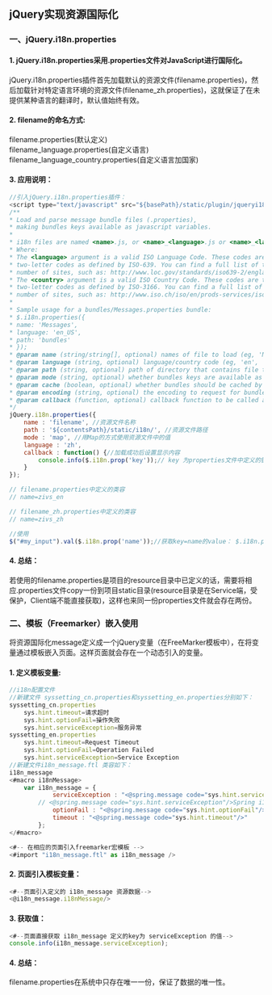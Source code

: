 ## jQuery实现资源国际化
### 一、jQuery.i18n.properties
#### 1. jQuery.i18n.properties采用.properties文件对JavaScript进行国际化。
jQuery.i18n.properties插件首先加载默认的资源文件(filename.properties)，然后加载针对特定语言环境的资源文件(filename_zh.properties)，这就保证了在未提供某种语言的翻译时，默认值始终有效。
#### 2. filename的命名方式:
   filename.properties(默认定义)  
   filename_language.properties(自定义语言)  
   filename_language_country.properties(自定义语言加国家)  
#### 3. 应用说明：

```javascript
//引入jQuery.i18n.properties插件：
<script type="text/javascript" src="${basePath}/static/plugin/jqueryi18n/jquery.i18n.properties.min.js"></script>
/**
* Load and parse message bundle files (.properties),
* making bundles keys available as javascript variables.
*
* i18n files are named <name>.js, or <name>_<language>.js or <name>_<language>_<country>.js
* Where:
* The <language> argument is a valid ISO Language Code. These codes are the lower-case,
* two-letter codes as defined by ISO-639. You can find a full list of these codes at a
* number of sites, such as: http://www.loc.gov/standards/iso639-2/englangn.html
* The <country> argument is a valid ISO Country Code. These codes are the upper-case,
* two-letter codes as defined by ISO-3166. You can find a full list of these codes at a
* number of sites, such as: http://www.iso.ch/iso/en/prods-services/iso3166ma/02iso-3166-code-lists/list-en1.html
*
* Sample usage for a bundles/Messages.properties bundle:
* $.i18n.properties({
* name: 'Messages',
* language: 'en_US',
* path: 'bundles'
* });
* @param name (string/string[], optional) names of file to load (eg, 'Messages' or ['Msg1','Msg2']). Defaults to "Messages"
* @param language (string, optional) language/country code (eg, 'en', 'en_US', 'pt_BR'). if not specified, language reported by the browser will be used instead.
* @param path (string, optional) path of directory that contains file to load
* @param mode (string, optional) whether bundles keys are available as JavaScript variables/functions or as a map (eg, 'vars' or 'map')
* @param cache (boolean, optional) whether bundles should be cached by the browser, or forcibly reloaded on each page load. Defaults to false (i.e. forcibly reloaded)
* @param encoding (string, optional) the encoding to request for bundles. Property file resource bundles are specified to be in ISO-8859-1 format. Defaults to UTF-8 for backward compatibility.
* @param callback (function, optional) callback function to be called after script is terminated
*/ 
jQuery.i18n.properties({
    name : 'filename', //资源文件名称
    path : '${contentsPath}/static/i18n/', //资源文件路径
    mode : 'map', //用Map的方式使用资源文件中的值
    language : 'zh',
    callback : function() {//加载成功后设置显示内容
        console.info($.i18n.prop('key'));// key 为properties文件中定义的键值对相应的key，这样既数据key对应的value
    }
});

// filename.properties中定义的类容
// name=zivs_en

// filename_zh.properties中定义的类容
// name=zivs_zh

//使用
$("#my_input").val($.i18n.prop('name'));//获取key=name的value： $.i18n.prop('name')

```
#### 4. 总结：
若使用的filename.properties是项目的resource目录中已定义的话，需要将相应.properties文件copy一份到项目static目录(resource目录是在Service端，受保护，Client端不能直接获取)，这样也来同一份properties文件就会存在两份。


### 二、模板（Freemarker）嵌入使用
将资源国际化message定义成一个jQuery变量（在FreeMarker模板中），在将变量通过模板嵌入页面。这样页面就会存在一个动态引入的变量。
#### 1. 定义模板变量:
```javascript
//i18n配置文件 
//新建文件 syssetting_cn.properties和syssetting_en.properties分别如下：
syssetting_cn.properties
	sys.hint.timeout=请求超时
	sys.hint.optionFail=操作失败
	sys.hint.serviceException=服务异常
syssetting_en.properties
	sys.hint.timeout=Request Timeout
	sys.hint.optionFail=Operation Failed
	sys.hint.serviceException=Service Exception
//新建文件i18n_message.ftl 类容如下：
i18n_message
<#macro i18nMessage>
    var i18n_message = {
            serviceException : "<@spring.message code="sys.hint.serviceException"/>",
	    // <@spring.message code="sys.hint.serviceException"/>Spring i18n 的页面书写方式
            optionFail : "<@spring.message code="sys.hint.optionFail"/>",
            timeout : "<@spring.message code="sys.hint.timeout"/>"
        };
</#macro>

<#-- 在相应的页面引入freemarker宏模板 -->
<#import "i18n_message.ftl" as i18n_message />
```
#### 2. 页面引入模板变量：
```javascript
<#--页面引入定义的 i18n_message 资源数据-->
<@i18n_message.i18nMessage/>
```
#### 3. 获取值：
```javascript
<#--页面直接获取 i18n_message 定义的key为 serviceException 的值-->
console.info(i18n_message.serviceException);
```
#### 4. 总结：
filename.properties在系统中只存在唯一一份，保证了数据的唯一性。
